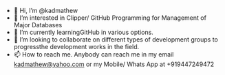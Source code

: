 - 👋 Hi, I’m @kadmathew
- 👀 I’m interested in Clipper/ GitHub Programming for Management of Major Databases
- 🌱 I’m currently learningGitHub in various options.
- 💞️ I’m looking to collaborate on different types of development groups to progressthe development works in the field.
- 📫 How to reach me. Anybody can reach me in my email kadmathew@yahoo.com or my Mobile/ Whats App at +919447249472

<!---
kadmathew/kadmathew is a ✨ special ✨ repository because its `README.md` (this file) appears on your GitHub profile.
You can click the Preview link to take a look at your changes.
--->
